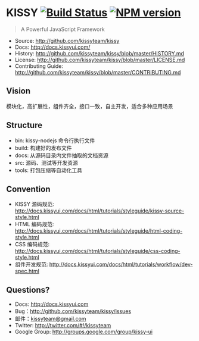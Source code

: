 # KISSY [![Build Status](https://secure.travis-ci.org/kissyteam/kissy.png?branch=master)](https://travis-ci.org/kissyteam/kissy) [![NPM version](https://badge.fury.io/js/kissy.png)](http://badge.fury.io/js/kissy)

> A Powerful JavaScript Framework

 * Source: <http://github.com/kissyteam/kissy>
 * Docs: <http://docs.kissyui.com/>
 * History: <http://github.com/kissyteam/kissy/blob/master/HISTORY.md>
 * License: <http://github.com/kissyteam/kissy/blob/master/LICENSE.md>
 * Contributing Guide: <http://github.com/kissyteam/kissy/blob/master/CONTRIBUTING.md>

## Vision

模块化，高扩展性，组件齐全，接口一致，自主开发，适合多种应用场景


## Structure

 - bin:           kissy-nodejs 命令行执行文件
 - build:         构建好的发布文件
 - docs:          从源码目录内文件抽取的文档资源
 - src:           源码、测试等开发资源
 - tools:         打包压缩等自动化工具


## Convention

 * KISSY 源码规范: <http://docs.kissyui.com/docs/html/tutorials/styleguide/kissy-source-style.html>
 * HTML 编码规范: <http://docs.kissyui.com/docs/html/tutorials/styleguide/html-coding-style.html>
 * CSS 编码规范: <http://docs.kissyui.com/docs/html/tutorials/styleguide/css-coding-style.html>
 * 组件开发规范: <http://docs.kissyui.com/docs/html/tutorials/workflow/dev-spec.html>

## Questions?

 - Docs: <http://docs.kissyui.com>
 - Bug：<http://github.com/kissyteam/kissy/issues>
 - 邮件：<kissyteam@gmail.com>
 - Twitter: <http://twitter.com/#!/kissyteam>
 - Google Group: <http://groups.google.com/group/kissy-ui>